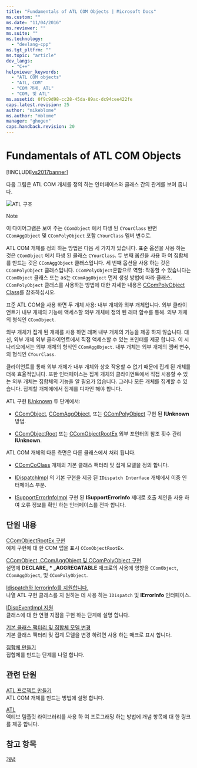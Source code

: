 ```yaml
---
title: "Fundamentals of ATL COM Objects | Microsoft Docs"
ms.custom: ""
ms.date: "11/04/2016"
ms.reviewer: ""
ms.suite: ""
ms.technology: 
  - "devlang-cpp"
ms.tgt_pltfrm: ""
ms.topic: "article"
dev_langs: 
  - "C++"
helpviewer_keywords: 
  - "ATL COM objects"
  - "ATL, COM"
  - "COM 개체, ATL"
  - "COM, 및 ATL"
ms.assetid: 0f9c9d98-cc28-45da-89ac-dc94cee422fe
caps.latest.revision: 25
author: "mikeblome"
ms.author: "mblome"
manager: "ghogen"
caps.handback.revision: 20
---
```

# Fundamentals of ATL COM Objects
[!INCLUDE[vs2017banner](../assembler/inline/includes/vs2017banner.md)]

다음 그림은 ATL COM 개체를 정의 하는 인터페이스와 클래스 간의 관계를 보여 줍니다.  
  
 ![ATL 구조](../atl/media/vc307y1.png "vc307Y1")  
  
> [!NOTE]
>  이 다이어그램은 보여 주는 `CComObject` 에서 파생 된 `CYourClass` 반면 `CComAggObject` 및 `CComPolyObject` 포함 `CYourClass` 멤버 변수로.  
  
 ATL COM 개체를 정의 하는 방법은 다음 세 가지가 있습니다.  표준 옵션을 사용 하는 것은 `CComObject` 에서 파생 된 클래스 `CYourClass`.  두 번째 옵션을 사용 하 여 집합체를 만드는 것은 `CComAggObject` 클래스입니다.  세 번째 옵션을 사용 하는 것은 `CComPolyObject` 클래스입니다.  `CComPolyObject`혼합으로 역할: 작동할 수 있습니다는 `CComObject` 클래스 또는 as는 `CComAggObject` 먼저 생성 방법에 따라 클래스.  `CComPolyObject` 클래스를 사용하는 방법에 대한 자세한 내용은 [CComPolyObject Class](../atl/reference/ccompolyobject-class.md)를 참조하십시오.  
  
 표준 ATL COM을 사용 하면 두 개체 사용: 내부 개체와 외부 개체입니다.  외부 클라이언트가 내부 개체의 기능에 액세스할 외부 개체에 정의 된 래퍼 함수를 통해.  외부 개체의 형식인 `CComObject`.  
  
 외부 개체가 집계 된 개체를 사용 하면 래퍼 내부 개체의 기능을 제공 하지 않습니다.  대신, 외부 개체 외부 클라이언트에서 직접 액세스할 수 있는 포인터를 제공 합니다.  이 시나리오에서는 외부 개체의 형식인 `CComAggObject`.  내부 개체는 외부 개체의 멤버 변수,의 형식인 `CYourClass`.  
  
 클라이언트를 통해 외부 개체가 내부 개체와 상호 작용할 수 없기 때문에 집계 된 개체를 더욱 효율적입니다.  또한 인터페이스는 집계 개체의 클라이언트에서 직접 사용할 수 있는 외부 개체는 집합체의 기능을 알 필요가 없습니다.  그러나 모든 개체를 집계할 수 있습니다.  집계할 개체에에서 집계를 디자인 해야 합니다.  
  
 ATL 구현  [IUnknown](http://msdn.microsoft.com/library/windows/desktop/ms680509) 두 단계에서:  
  
-   [CComObject](../atl/reference/ccomobject-class.md),  [CComAggObject](../atl/reference/ccomaggobject-class.md), 또는  [CComPolyObject](../atl/reference/ccompolyobject-class.md) 구현 된  **IUnknown** 방법.  
  
-   [CComObjectRoot](../atl/reference/ccomobjectroot-class.md) 또는  [CComObjectRootEx](../atl/reference/ccomobjectrootex-class.md) 외부 포인터의 참조 횟수 관리  **IUnknown**.  
  
 ATL COM 개체의 다른 측면은 다른 클래스에서 처리 됩니다.  
  
-   [CComCoClass](../atl/reference/ccomcoclass-class.md) 개체의 기본 클래스 팩터리 및 집계 모델을 정의 합니다.  
  
-   [IDispatchImpl](../atl/reference/idispatchimpl-class.md) 의 기본 구현을 제공 된 `IDispatch Interface` 개체에서 이중 인터페이스 부분.  
  
-   [ISupportErrorInfoImpl](../atl/reference/isupporterrorinfoimpl-class.md) 구현 된  **ISupportErrorInfo**  제대로 호출 체인을 사용 하 여 오류 정보를 확인 하는 인터페이스를 전파 합니다.  
  
## 단원 내용  
 [CComObjectRootEx 구현](../atl/implementing-ccomobjectrootex.md)  
 예제 구현에 대 한 COM 맵을 표시 `CComObjectRootEx`.  
  
 [CComObject, CComAggObject 및 CComPolyObject 구현](../atl/implementing-ccomobject-ccomaggobject-and-ccompolyobject.md)  
 설명에  **DECLARE\_ \* \_AGGREGATABLE** 매크로의 사용에 영향을 `CComObject`, `CComAggObject`, 및 `CComPolyObject`.  
  
 [Idispatch와 Ierrorinfo를 지원합니다.](../atl/supporting-idispatch-and-ierrorinfo.md)  
 나열 ATL 구현 클래스를 지 원하는 데 사용 하는 `IDispatch` 및  **IErrorInfo** 인터페이스.  
  
 [IDispEventImpl 지원](../atl/supporting-idispeventimpl.md)  
 클래스에 대 한 연결 지점을 구현 하는 단계에 설명 합니다.  
  
 [기본 클래스 팩터리 및 집합체 모델 변경](../atl/changing-the-default-class-factory-and-aggregation-model.md)  
 기본 클래스 팩터리 및 집계 모델을 변경 하려면 사용 하는 매크로 표시 합니다.  
  
 [집합체 만들기](../atl/creating-an-aggregated-object.md)  
 집합체를 만드는 단계를 나열 합니다.  
  
## 관련 단원  
 [ATL 프로젝트 만들기](../atl/reference/creating-an-atl-project.md)  
 ATL COM 개체를 만드는 방법에 설명 합니다.  
  
 [ATL](../atl/active-template-library-atl-concepts.md)  
 액티브 템플릿 라이브러리를 사용 하 여 프로그래밍 하는 방법에 개념 항목에 대 한 링크를 제공 합니다.  
  
## 참고 항목  
 [개념](../atl/active-template-library-atl-concepts.md)